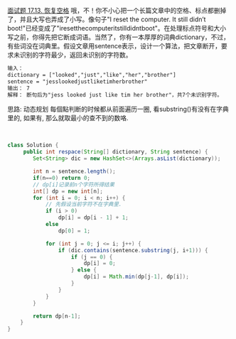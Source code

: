 [面试题 17.13. 恢复空格](https://leetcode-cn.com/problems/re-space-lcci/)
哦，不！你不小心把一个长篇文章中的空格、标点都删掉了，并且大写也弄成了小写。像句子"I reset the computer. It still didn’t boot!"已经变成了"iresetthecomputeritstilldidntboot"。在处理标点符号和大小写之前，你得先把它断成词语。当然了，你有一本厚厚的词典dictionary，不过，有些词没在词典里。假设文章用sentence表示，设计一个算法，把文章断开，要求未识别的字符最少，返回未识别的字符数。

```txt
输入：
dictionary = ["looked","just","like","her","brother"]
sentence = "jesslookedjustliketimherbrother"
输出： 7
解释： 断句后为"jess looked just like tim her brother"，共7个未识别字符。
```
思路: 动态规划
每個點判断的时候都从前面遍历一圈, 看substring()有没有在字典里的, 如果有, 那么就取最小的查不到的数咯.

 
```java
class Solution {
     public int respace(String[] dictionary, String sentence) {
        Set<String> dic = new HashSet<>(Arrays.asList(dictionary));

        int n = sentence.length();
        if(n==0) return 0;
        // dp[i]记录前n个字符所得结果
        int[] dp = new int[n];
        for (int i = 0; i < n; i++) {
            // 先假设当前字符不在字典里.
            if (i > 0)
                dp[i] = dp[i - 1] + 1;
            else
                dp[0] = 1;

            for (int j = 0; j <= i; j++) {
                if (dic.contains(sentence.substring(j, i+1))) {
                    if (j == 0) {
                        dp[i] = 0;
                    } else {
                        dp[i] = Math.min(dp[j-1], dp[i]);
                    }
                }
            }
        }

        return dp[n-1];
    }
}
```
